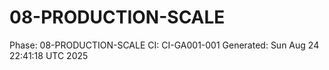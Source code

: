 # 08-PRODUCTION-SCALE
Phase: 08-PRODUCTION-SCALE
CI: CI-GA001-001
Generated: Sun Aug 24 22:41:18 UTC 2025

